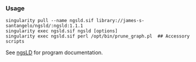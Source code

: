 ### Usage

```
singularity pull --name ngsld.sif library://james-s-santangelo/ngsld/:ngsld:1.1.1
singularity exec ngsld.sif ngsld [options]
singularity exec ngsld.sif perl /opt/bin/prune_graph.pl  ## Accessory scripts
```

See [ngsLD](https://github.com/fgvieira/ngsLD) for program documentation.
